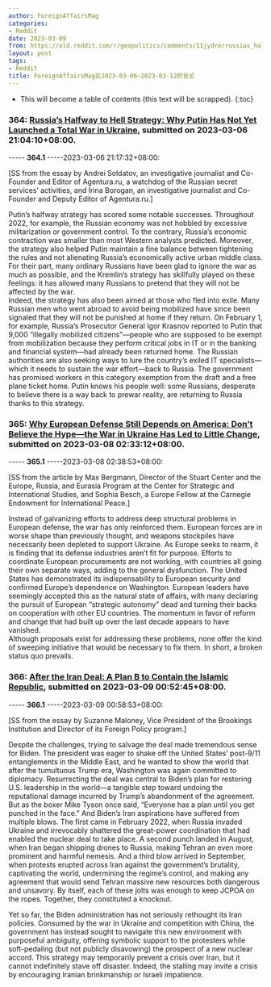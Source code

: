 ```yaml
---
author: ForeignAffairsMag
categories:
- Reddit
date: 2023-03-09
from: https://old.reddit.com/r/geopolitics/comments/11jydre/russias_halfway_to_hell_strategy_why_putin_has/
layout: post
tags:
- Reddit
title: ForeignAffairsMag在2023-03-06~2023-03-12的言论
---
```


* This will become a table of contents (this text will be scrapped).
{:toc}

### 364: [Russia’s Halfway to Hell Strategy: Why Putin Has Not Yet Launched a Total War in Ukraine](https://old.reddit.com/r/geopolitics/comments/11jydre/russias_halfway_to_hell_strategy_why_putin_has/), submitted on 2023-03-06 21:04:10+08:00.

----- __364.1__ -----2023-03-06 21:17:32+08:00:

\[SS from the essay by Andrei Soldatov, an investigative journalist and Co-Founder and Editor of Agentura.ru, a watchdog of the Russian secret services’ activities, and Irina Borogan, an investigative journalist and Co-Founder and Deputy Editor of Agentura.ru.\]

Putin’s halfway strategy has scored some notable successes. Throughout 2022, for example, the Russian economy was not hobbled by excessive militarization or government control. To the contrary, Russia’s economic contraction was smaller than most Western analysts predicted. Moreover, the strategy also helped Putin maintain a fine balance between tightening the rules and not alienating Russia’s economically active urban middle class. For their part, many ordinary Russians have been glad to ignore the war as much as possible, and the Kremlin’s strategy has skillfully played on these feelings: it has allowed many Russians to pretend that they will not be affected by the war.  
Indeed, the strategy has also been aimed at those who fled into exile. Many Russian men who went abroad to avoid being mobilized have since been signaled that they will not be punished at home if they return. On February 1, for example, Russia’s Prosecutor General Igor Krasnov reported to Putin that 9,000 “illegally mobilized citizens”—people who are supposed to be exempt from mobilization because they perform critical jobs in IT or in the banking and financial system—had already been returned home. The Russian authorities are also seeking ways to lure the country’s exiled IT specialists—which it needs to sustain the war effort—back to Russia. The government has promised workers in this category exemption from the draft and a free plane ticket home. Putin knows his people well: some Russians, desperate to believe there is a way back to prewar reality, are returning to Russia thanks to this strategy.

### 365: [Why European Defense Still Depends on America: Don’t Believe the Hype—the War in Ukraine Has Led to Little Change](https://old.reddit.com/r/geopolitics/comments/11l77n7/why_european_defense_still_depends_on_america/), submitted on 2023-03-08 02:33:12+08:00.

----- __365.1__ -----2023-03-08 02:38:53+08:00:

\[SS from the article by Max Bergmann, Director of the Stuart Center and the Europe, Russia, and Eurasia Program at the Center for Strategic and International Studies, and Sophia Besch, a Europe Fellow at the Carnegie Endowment for International Peace.\]

Instead of galvanizing efforts to address deep structural problems in European defense, the war has only reinforced them. European forces are in worse shape than previously thought, and weapons stockpiles have necessarily been depleted to support Ukraine. As Europe seeks to rearm, it is finding that its defense industries aren’t fit for purpose. Efforts to coordinate European procurements are not working, with countries all going their own separate ways, adding to the general dysfunction. The United States has demonstrated its indispensability to European security and confirmed Europe’s dependence on Washington. European leaders have seemingly accepted this as the natural state of affairs, with many declaring the pursuit of European “strategic autonomy” dead and turning their backs on cooperation with other EU countries. The momentum in favor of reform and change that had built up over the last decade appears to have vanished.  
Although proposals exist for addressing these problems, none offer the kind of sweeping initiative that would be necessary to fix them. In short, a broken status quo prevails.

### 366: [After the Iran Deal: A Plan B to Contain the Islamic Republic](https://old.reddit.com/r/geopolitics/comments/11m1f8t/after_the_iran_deal_a_plan_b_to_contain_the/), submitted on 2023-03-09 00:52:45+08:00.

----- __366.1__ -----2023-03-09 00:58:53+08:00:

\[SS from the essay by Suzanne Maloney, Vice President of the Brookings Institution and Director of its Foreign Policy program.\]

Despite the challenges, trying to salvage the deal made tremendous sense for Biden. The president was eager to shake off the United States’ post-9/11 entanglements in the Middle East, and he wanted to show the world that after the tumultuous Trump era, Washington was again committed to diplomacy. Resurrecting the deal was central to Biden’s plan for restoring U.S. leadership in the world—a tangible step toward undoing the reputational damage incurred by Trump’s abandonment of the agreement.  
But as the boxer Mike Tyson once said, “Everyone has a plan until you get punched in the face.” And Biden’s Iran aspirations have suffered from multiple blows. The first came in February 2022, when Russia invaded Ukraine and irrevocably shattered the great-power coordination that had enabled the nuclear deal to take place. A second punch landed in August, when Iran began shipping drones to Russia, making Tehran an even more prominent and harmful nemesis. And a third blow arrived in September, when protests erupted across Iran against the government’s brutality, captivating the world, undermining the regime’s control, and making any agreement that would send Tehran massive new resources both dangerous and unsavory. By itself, each of these jolts was enough to keep JCPOA on the ropes. Together, they constituted a knockout.

Yet so far, the Biden administration has not seriously rethought its Iran policies. Consumed by the war in Ukraine and competition with China, the government has instead sought to navigate this new environment with purposeful ambiguity, offering symbolic support to the protesters while soft-pedaling (but not publicly disavowing) the prospect of a new nuclear accord. This strategy may temporarily prevent a crisis over Iran, but it cannot indefinitely stave off disaster. Indeed, the stalling may invite a crisis by encouraging Iranian brinkmanship or Israeli impatience.

